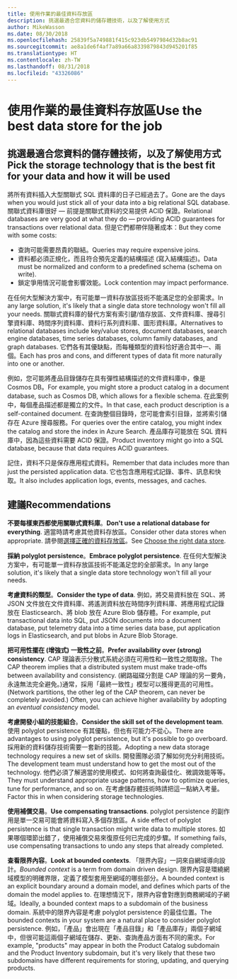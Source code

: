 ```yaml
---
title: 使用作業的最佳資料存放區
description: 挑選最適合您資料的儲存體技術，以及了解使用方式
author: MikeWasson
ms.date: 08/30/2018
ms.openlocfilehash: 25839f5a749881f415c923db5497984d32b8ac91
ms.sourcegitcommit: ae8a1de6f4af7a89a66a8339879843d945201f85
ms.translationtype: HT
ms.contentlocale: zh-TW
ms.lasthandoff: 08/31/2018
ms.locfileid: "43326086"
---
```

# <a name="use-the-best-data-store-for-the-job"></a><span data-ttu-id="07bbb-103">使用作業的最佳資料存放區</span><span class="sxs-lookup"><span data-stu-id="07bbb-103">Use the best data store for the job</span></span>

## <a name="pick-the-storage-technology-that-is-the-best-fit-for-your-data-and-how-it-will-be-used"></a><span data-ttu-id="07bbb-104">挑選最適合您資料的儲存體技術，以及了解使用方式</span><span class="sxs-lookup"><span data-stu-id="07bbb-104">Pick the storage technology that is the best fit for your data and how it will be used</span></span>

<span data-ttu-id="07bbb-105">將所有資料插入大型關聯式 SQL 資料庫的日子已經過去了。</span><span class="sxs-lookup"><span data-stu-id="07bbb-105">Gone are the days when you would just stick all of your data into a big relational SQL database.</span></span> <span data-ttu-id="07bbb-106">關聯式資料庫很好 &mdash; 前提是關聯式資料的交易提供 ACID 保證。</span><span class="sxs-lookup"><span data-stu-id="07bbb-106">Relational databases are very good at what they do &mdash; providing ACID guarantees for transactions over relational data.</span></span> <span data-ttu-id="07bbb-107">但是它們都帶伴隨著成本：</span><span class="sxs-lookup"><span data-stu-id="07bbb-107">But they come with some costs:</span></span>

- <span data-ttu-id="07bbb-108">查詢可能需要昂貴的聯結。</span><span class="sxs-lookup"><span data-stu-id="07bbb-108">Queries may require expensive joins.</span></span>
- <span data-ttu-id="07bbb-109">資料都必須正規化，而且符合預先定義的結構描述 (寫入結構描述)。</span><span class="sxs-lookup"><span data-stu-id="07bbb-109">Data must be normalized and conform to a predefined schema (schema on write).</span></span>
- <span data-ttu-id="07bbb-110">鎖定爭用情況可能會影響效能。</span><span class="sxs-lookup"><span data-stu-id="07bbb-110">Lock contention may impact performance.</span></span>

<span data-ttu-id="07bbb-111">在任何大型解決方案中，有可能單一資料存放區技術不能滿足您的全部需求。</span><span class="sxs-lookup"><span data-stu-id="07bbb-111">In any large solution, it's likely that a single data store technology won't fill all your needs.</span></span> <span data-ttu-id="07bbb-112">關聯式資料庫的替代方案有索引鍵/值存放區、文件資料庫、搜尋引擎資料庫、時間序列資料庫、資料行系列資料庫、圖形資料庫。</span><span class="sxs-lookup"><span data-stu-id="07bbb-112">Alternatives to relational databases include key/value stores, document databases, search engine databases, time series databases, column family databases, and graph databases.</span></span> <span data-ttu-id="07bbb-113">它們各有其優缺點，而每種類型的資料恰好適合其中一、兩個。</span><span class="sxs-lookup"><span data-stu-id="07bbb-113">Each has pros and cons, and different types of data fit more naturally into one or another.</span></span> 

<span data-ttu-id="07bbb-114">例如，您可能將產品目錄儲存在具有彈性結構描述的文件資料庫中，像是 Cosmos DB。</span><span class="sxs-lookup"><span data-stu-id="07bbb-114">For example, you might store a product catalog in a document database, such as Cosmos DB, which allows for a flexible schema.</span></span> <span data-ttu-id="07bbb-115">在此案例中，每個產品描述都是獨立的文件。</span><span class="sxs-lookup"><span data-stu-id="07bbb-115">In that case, each product description is a self-contained document.</span></span> <span data-ttu-id="07bbb-116">在查詢整個目錄時，您可能會索引目錄，並將索引儲存在 Azure 搜尋服務。</span><span class="sxs-lookup"><span data-stu-id="07bbb-116">For queries over the entire catalog, you might index the catalog and store the index in Azure Search.</span></span> <span data-ttu-id="07bbb-117">產品庫存可能放在 SQL 資料庫中，因為這些資料需要 ACID 保證。</span><span class="sxs-lookup"><span data-stu-id="07bbb-117">Product inventory might go into a SQL database, because that data requires ACID guarantees.</span></span>

<span data-ttu-id="07bbb-118">記住，資料不只是保存應用程式資料。</span><span class="sxs-lookup"><span data-stu-id="07bbb-118">Remember that data includes more than just the persisted application data.</span></span> <span data-ttu-id="07bbb-119">它也包含應用程式記錄、事件、訊息和快取。</span><span class="sxs-lookup"><span data-stu-id="07bbb-119">It also includes application logs, events, messages, and caches.</span></span>

## <a name="recommendations"></a><span data-ttu-id="07bbb-120">建議</span><span class="sxs-lookup"><span data-stu-id="07bbb-120">Recommendations</span></span>

<span data-ttu-id="07bbb-121">**不要每樣東西都使用關聯式資料庫**。</span><span class="sxs-lookup"><span data-stu-id="07bbb-121">**Don't use a relational database for everything**.</span></span> <span data-ttu-id="07bbb-122">適當時請考慮其他資料存放區。</span><span class="sxs-lookup"><span data-stu-id="07bbb-122">Consider other data stores when appropriate.</span></span> <span data-ttu-id="07bbb-123">請參閱[選擇正確的資料存放區][data-store-overview]。</span><span class="sxs-lookup"><span data-stu-id="07bbb-123">See [Choose the right data store][data-store-overview].</span></span>

<span data-ttu-id="07bbb-124">**採納 polyglot persistence**。</span><span class="sxs-lookup"><span data-stu-id="07bbb-124">**Embrace polyglot persistence**.</span></span> <span data-ttu-id="07bbb-125">在任何大型解決方案中，有可能單一資料存放區技術不能滿足您的全部需求。</span><span class="sxs-lookup"><span data-stu-id="07bbb-125">In any large solution, it's likely that a single data store technology won't fill all your needs.</span></span> 

<span data-ttu-id="07bbb-126">**考慮資料的類型**。</span><span class="sxs-lookup"><span data-stu-id="07bbb-126">**Consider the type of data**.</span></span> <span data-ttu-id="07bbb-127">例如，將交易資料放在 SQL、將 JSON 文件放在文件資料庫、將遙測資料放在時間序列資料庫、將應用程式記錄放在 Elasticsearch、將 blob 放在 Azure Blob 儲存體。</span><span class="sxs-lookup"><span data-stu-id="07bbb-127">For example, put transactional data into SQL, put JSON documents into a document database, put telemetry data into a time series data base, put application logs in Elasticsearch, and put blobs in Azure Blob Storage.</span></span>

<span data-ttu-id="07bbb-128">**把可用性擺在 (增強式) 一致性之前**。</span><span class="sxs-lookup"><span data-stu-id="07bbb-128">**Prefer availability over (strong) consistency**.</span></span> <span data-ttu-id="07bbb-129">CAP 理論表示分散式系統必須在可用性和一致性之間取捨。</span><span class="sxs-lookup"><span data-stu-id="07bbb-129">The CAP theorem implies that a distributed system must make trade-offs between availability and consistency.</span></span> <span data-ttu-id="07bbb-130">(網路磁碟分割是 CAP 理論的另一要角，永遠無法完全避免。)通常，採用「最終一致性」模型可以獲得更高的可用性。</span><span class="sxs-lookup"><span data-stu-id="07bbb-130">(Network partitions, the other leg of the CAP theorem, can never be completely avoided.) Often, you can achieve higher availability by adopting an *eventual consistency* model.</span></span> 

<span data-ttu-id="07bbb-131">**考慮開發小組的技能組合**。</span><span class="sxs-lookup"><span data-stu-id="07bbb-131">**Consider the skill set of the development team**.</span></span> <span data-ttu-id="07bbb-132">使用 polyglot persistence 有其優點，但也有可能力不從心。</span><span class="sxs-lookup"><span data-stu-id="07bbb-132">There are advantages to using polyglot persistence, but it's possible to go overboard.</span></span> <span data-ttu-id="07bbb-133">採用新的資料儲存技術需要一套新的技能。</span><span class="sxs-lookup"><span data-stu-id="07bbb-133">Adopting a new data storage technology requires a new set of skills.</span></span> <span data-ttu-id="07bbb-134">開發團隊必須了解如何充分利用技術。</span><span class="sxs-lookup"><span data-stu-id="07bbb-134">The development team must understand how to get the most out of the technology.</span></span> <span data-ttu-id="07bbb-135">他們必須了解適當的使用模式、如何將查詢最佳化、微調效能等等。</span><span class="sxs-lookup"><span data-stu-id="07bbb-135">They must understand appropriate usage patterns, how to optimize queries, tune for performance, and so on.</span></span> <span data-ttu-id="07bbb-136">在考慮儲存體技術時請把這一點納入考量。</span><span class="sxs-lookup"><span data-stu-id="07bbb-136">Factor this in when considering storage technologies.</span></span> 

<span data-ttu-id="07bbb-137">**使用補償交易**。</span><span class="sxs-lookup"><span data-stu-id="07bbb-137">**Use compensating transactions**.</span></span> <span data-ttu-id="07bbb-138">polyglot persistence 的副作用是單一交易可能會將資料寫入多個存放區。</span><span class="sxs-lookup"><span data-stu-id="07bbb-138">A side effect of polyglot persistence is that single transaction might write data to multiple stores.</span></span> <span data-ttu-id="07bbb-139">如果哪個環節出錯了，使用補償交易來復原任何已完成的步驟。</span><span class="sxs-lookup"><span data-stu-id="07bbb-139">If something fails, use compensating transactions to undo any steps that already completed.</span></span>

<span data-ttu-id="07bbb-140">**查看限界內容**。</span><span class="sxs-lookup"><span data-stu-id="07bbb-140">**Look at bounded contexts**.</span></span> <span data-ttu-id="07bbb-141">「限界內容」一詞來自網域導向設計。</span><span class="sxs-lookup"><span data-stu-id="07bbb-141">*Bounded context* is a term from domain driven design.</span></span> <span data-ttu-id="07bbb-142">限界內容是環繞網域模型的明確界限，定義了模型套用至網域的哪些部分。</span><span class="sxs-lookup"><span data-stu-id="07bbb-142">A bounded context is an explicit boundary around a domain model, and defines which parts of the domain the model applies to.</span></span> <span data-ttu-id="07bbb-143">在理想情況下，限界內容會對應到商務網域的子網域。</span><span class="sxs-lookup"><span data-stu-id="07bbb-143">Ideally, a bounded context maps to a subdomain of the business domain.</span></span> <span data-ttu-id="07bbb-144">系統中的限界內容是考慮 polyglot persistence 的最佳位置。</span><span class="sxs-lookup"><span data-stu-id="07bbb-144">The bounded contexts in your system are a natural place to consider polyglot persistence.</span></span> <span data-ttu-id="07bbb-145">例如，「產品」會出現在「產品目錄」和「產品庫存」兩個子網域中，但很可能這兩個子網域在儲存、更新、查詢產品方面有不同的需求。</span><span class="sxs-lookup"><span data-stu-id="07bbb-145">For example, "products" may appear in both the Product Catalog subdomain and the Product Inventory subdomain, but it's very likely that these two subdomains have different requirements for storing, updating, and querying products.</span></span>

[data-store-overview]: ../technology-choices/data-store-overview.md
